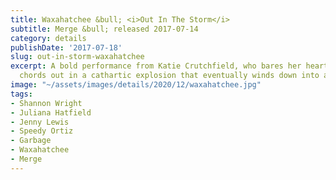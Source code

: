 ```yaml
---
title: Waxahatchee &bull; <i>Out In The Storm</i>
subtitle: Merge &bull; released 2017-07-14
category: details
publishDate: '2017-07-18'
slug: out-in-storm-waxahatchee
excerpt: A bold performance from Katie Crutchfield, who bares her heart and rips her
  chords out in a cathartic explosion that eventually winds down into a somber mood.
image: "~/assets/images/details/2020/12/waxahatchee.jpg"
tags:
- Shannon Wright
- Juliana Hatfield
- Jenny Lewis
- Speedy Ortiz
- Garbage
- Waxahatchee
- Merge
---
```


